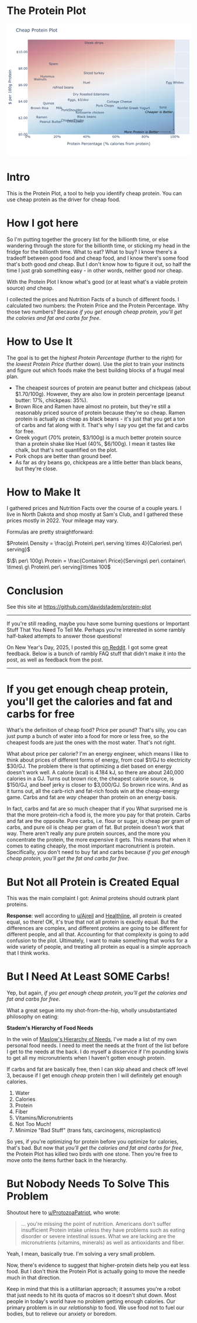 # The Protein Plot

![protein plot](static/protein-plot.png)

# Intro
This is the Protein Plot, a tool to help you identify cheap protein. You can use cheap protein as the driver for cheap food.


# How I got here

So I'm putting together the grocery list  for the billionth time, or else wandering through the store for the billionth time,
or sticking my head in the fridge for the billionth time.
What to eat? What to buy?
I know there's a tradeoff between good food and cheap food, and I know there's some food that's both good *and* cheap.
But I don't know how to figure it out, so half the time I just grab something easy - in other words, neither good nor cheap.

With the Protein Plot I know what's good (or at least what's a viable protein source) *and* cheap.

I collected the prices and Nutrition Facts of a bunch of different foods. 
I calculated two numbers: the Protein Price and the Protein Percentage. 
Why those two numbers? Because *if you get enough cheap protein, you'll get the calories and fat and carbs for free*.

# How to Use It

The goal is to get the *highest Protein Percentage* (further to the right) for the *lowest Protein Price* (further down).
Use the plot to train your instincts and figure out which foods make the best building blocks of a frugal meal plan.

- The cheapest sources of protein are peanut butter and chickpeas (about $1.70/100g). However, they are also low in protein percentage (peanut butter: 17%, chickpeas: 35%).
- Brown Rice and Ramen have almost no protein, but they're still a reasonably priced source of protein because they're so cheap. Ramen protein is actually as cheap as black beans - it's just that you get a ton of carbs and fat along with it. That's why I say you get the fat and carbs for free.
- Greek yogurt (70% protein, $3/100g) is a much better protein source than a protein shake like Huel (40%, $6/100g). I mean it tastes like chalk, but that's not quantified on the plot.
- Pork chops are better than ground beef.
- As far as dry beans go, chickpeas are a little better than black beans, but they're close.

# How to Make It
I gathered prices and Nutrition Facts over the course of a couple years. I live in North Dakota and shop mostly at Sam's Club, and I gathered these prices mostly in 2022. Your mileage may vary.

Formulas are pretty straightforward:

$Protein\ Density = \frac{g\ Protein\ per\ serving \times 4}{Calories\ per\ serving}$

$\$\ per\ 100g\ Protein = \frac{Container\ Price}{Servings\ per\ container\ \times\ g\ Protein\ per\ serving}\times 100$


# Conclusion

See this site at https://github.com/davidstadem/protein-plot

------------------------

If you're still reading, maybe you have some burning questions or Important Stuff That You Need To Tell Me.
Perhaps you're interested in some rambly half-baked attempts to answer those questions! 

On New Year's Day, 2025, I posted this [on Reddit](https://www.reddit.com/r/Frugal/comments/1hr3r2t/the_protein_plot_cheap_food_is_basically_cheap/).
I got some great feedback.
Below is a bunch of rambly FAQ stuff that didn't make it into the post, as well as feedback from the post.

------------------------


# If you get enough cheap protein, you'll get the calories and fat and carbs for free

What's the definition of cheap food? Price per pound?
That's silly, you can just pump a bunch of water into a food for more or less free,
so the cheapest foods are just the ones with the most water. That's not right.

What about price per calorie?
I'm an energy engineer, which means I like to think about prices of different forms of energy,
from coal $1/GJ to electricity $30/GJ.
The problem there is that optimizing a diet based on energy doesn't work well.
A calorie (kcal) is 4.184 kJ, so there are about 240,000 calories in a GJ.
Turns out brown rice, the cheapest calorie source, is $150/GJ, and beef jerky is closer to $3,000/GJ.
So brown rice wins.
And as it turns out, all the carb-rich and fat-rich foods win at the cheap-energy game.
Carbs and fat are *way* cheaper than protein on an energy basis.

In fact, carbs and fat are so much cheaper that if you
What surprised me is that the more protein-rich a food is, the more you pay for that protein.
Carbs and fat are the opposite. Pure carbs, i.e. flour or sugar, is cheap per gram of carbs, and pure oil is cheap per gram of fat.
But protein doesn't work that way. There aren't really any pure protein sources, and the more you concentrate the protein, the more expensive it gets.
This means that when it comes to eating cheaply, the most important macronutrient is protein.
Specifically, you don't need to buy fat and carbs because *if you get enough cheap protein, you'll get the fat and carbs for free*.


# But Not all Protein is Created Equal

This was the main complaint I got: Animal proteins should outrank plant proteins.

**Response**: well according to [u/Ajreil](https://www.reddit.com/r/Frugal/comments/1hr3r2t/comment/m4veksa/?utm_source=share&utm_medium=web3x&utm_name=web3xcss&utm_term=1&utm_content=share_button) and [Healthline](https://www.healthline.com/nutrition/incomplete-protein), all protein *is* created equal, so there!
OK, it's true that not all protein is exactly equal. But the differences are complex, and different proteins are going to be different for different people, and all that. Accounting for that complexity is going to add confusion to the plot.
Ultimately, I want to make something that works for a wide variety of people, and treating all protein as equal is a simple approach that I think works.


# But I Need At Least SOME Carbs!

Yep, but again, *if you get enough cheap protein, you'll get the calories and fat and carbs for free*.

What a great segue into my shot-from-the-hip, wholly unsubstantiated philosophy on eating:

**Stadem's Hierarchy of Food Needs**

In the vein of [Maslow's Hierarchy of Needs](https://en.wikipedia.org/wiki/Maslow%27s_hierarchy_of_needs),
I've made a list of my own personal food needs.
I need to meet the needs at the front of the list before I get to the needs at the back.
I do myself a disservice if I'm pounding kiwis to get all my micronutrients when I haven't gotten enough protein.

If carbs and fat are basically free, then I can skip ahead and check off level 3,
because if I get enough *cheap* protein then I will definitely get enough calories.

1. Water
2. Calories
3. Protein
4. Fiber
5. Vitamins/Micronutrients
6. Not Too Much!
7. Minimize "Bad Stuff" (trans fats, carcinogens, microplastics)

So yes, if you're optimizing for protein before you optimize for calories, that's bad.
But now that *you'll get the calories and fat and carbs for free*, the Protein Plot has killed two birds with one stone.
Then you're free to move onto the items further back in the hierarchy.

# But Nobody Needs To Solve This Problem

Shoutout here to [u/ProtozoaPatriot](https://www.reddit.com/r/Frugal/comments/1hr3r2t/comment/m4x09g3/?utm_source=share&utm_medium=web3x&utm_name=web3xcss&utm_term=1&utm_content=share_button), who wrote:
> ... you're missing the point of nutrition. Americans don't suffer insufficient Protein intake unless they have problems such as eating disorder or severe intestinal issues. What we are lacking are the micronutrients (vitamins, minerals) as well as antioxidants and fiber.

Yeah, I mean, basically true. I'm solving a very small problem. 

Now, there's evidence to suggest that higher-protein diets help you eat less food.
But I don't think the Protein Plot is actually going to move the needle much in that direction.

Keep in mind that this is a utilitarian approach; it assumes you're a robot that just needs to hit its quota of macros so it doesn't shut down. Most people in today's world have no problem getting enough calories. Our primary problem is in our *relationship* to food. We use food not to fuel our bodies, but to relieve our anxiety or boredom.
